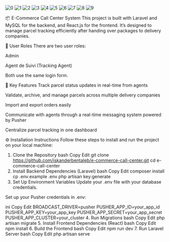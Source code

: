 ![0](./screenshot/0.png)
![1](./screenshot/1.png)
![2](./screenshot/2.png)
![3](./screenshot/3.png)
![4](./screenshot/4.png)
![5](./screenshot/5.png)
![6](./screenshot/6.png)
![7](./screenshot/7.png)
![8](./screenshot/8.png)
![9](./screenshot/9.png)


📦 E-Commerce Call Center System
This project is built with Laravel and MySQL for the backend, and React.js for the frontend. It’s designed to manage parcel tracking efficiently after handing over packages to delivery companies.

🔐 User Roles
There are two user roles:

Admin

Agent de Suivi (Tracking Agent)

Both use the same login form.

🚚 Key Features
Track parcel status updates in real-time from agents

Validate, archive, and manage parcels across multiple delivery companies

Import and export orders easily

Communicate with agents through a real-time messaging system powered by Pusher

Centralize parcel tracking in one dashboard

⚙️ Installation Instructions
Follow these steps to install and run the project on your local machine:

1. Clone the Repository
bash
Copy
Edit
git clone https://github.com/iskanderbentaleb/e-commerce-call-center.git
cd e-commerce-call-center
2. Install Backend Dependencies (Laravel)
bash
Copy
Edit
composer install
cp .env.example .env
php artisan key:generate
3. Set Up Environment Variables
Update your .env file with your database credentials.

Set up your Pusher credentials in .env:

ini
Copy
Edit
BROADCAST_DRIVER=pusher
PUSHER_APP_ID=your_app_id
PUSHER_APP_KEY=your_app_key
PUSHER_APP_SECRET=your_app_secret
PUSHER_APP_CLUSTER=your_cluster
4. Run Migrations
bash
Copy
Edit
php artisan migrate
5. Install Frontend Dependencies (React)
bash
Copy
Edit
npm install
6. Build the Frontend
bash
Copy
Edit
npm run dev
7. Run Laravel Server
bash
Copy
Edit
php artisan serve
